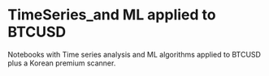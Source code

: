 # TimeSeries_and ML applied to BTCUSD 

Notebooks with Time series analysis and ML algorithms applied to BTCUSD plus a Korean premium scanner.
